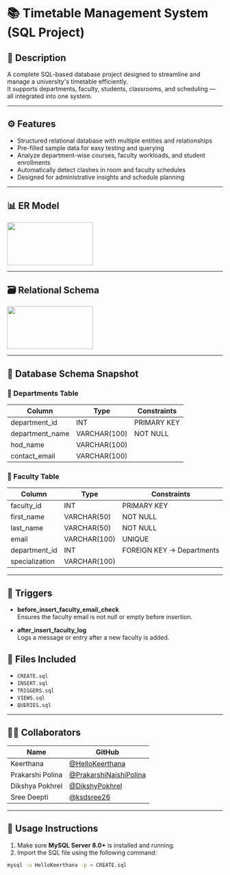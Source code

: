 # 📚 Timetable Management System (SQL Project)

## 📝 Description
A complete SQL-based database project designed to streamline and manage a university's timetable efficiently.  
It supports departments, faculty, students, classrooms, and scheduling — all integrated into one system.

---

## ⚙️ Features
- Structured relational database with multiple entities and relationships  
- Pre-filled sample data for easy testing and querying  
- Analyze department-wise courses, faculty workloads, and student enrollments  
- Automatically detect clashes in room and faculty schedules  
- Designed for administrative insights and schedule planning

---

## 📊 ER Model
<!-- Add ER model image here -->
<img src="![WhatsApp Image 2025-04-23 at 10 49 05 PM](https://github.com/user-attachments/assets/ea9c679d-cceb-4262-ac63-0d8b30309841)" width="200px" height="100px">

---

## 🗃️ Relational Schema
<!-- Add relational schema image here -->
<img src="![WhatsApp Image 2025-04-23 at 11 25 55 PM](https://github.com/user-attachments/assets/d4424e36-9ed6-41a6-bb98-eed9cc7affad)" width="200px" height="100px">

---

## 🧾 Database Schema Snapshot

### 🔹 Departments Table

| Column           | Type           | Constraints    |
|------------------|----------------|----------------|
| department_id    | INT            | PRIMARY KEY    |
| department_name  | VARCHAR(100)   | NOT NULL       |
| hod_name         | VARCHAR(100)   |                |
| contact_email    | VARCHAR(100)   |                |

### 🔹 Faculty Table

| Column           | Type           | Constraints             |
|------------------|----------------|--------------------------|
| faculty_id       | INT            | PRIMARY KEY              |
| first_name       | VARCHAR(50)    | NOT NULL                 |
| last_name        | VARCHAR(50)    | NOT NULL                 |
| email            | VARCHAR(100)   | UNIQUE                   |
| department_id    | INT            | FOREIGN KEY → Departments|
| specialization   | VARCHAR(100)   |                          |

---

## 🔁 Triggers

- **before_insert_faculty_email_check**  
  Ensures the faculty email is not null or empty before insertion.

- **after_insert_faculty_log**  
  Logs a message or entry after a new faculty is added.

## 📁 Files Included
- `CREATE.sql`
- `INSERT.sql`
- `TRIGGERS.sql`
- `VIEWS.sql`
- `QUERIES.sql`
---

## 👩‍💻 Collaborators

| Name              | GitHub                          |
|-------------------|----------------------------------|
| Keerthana         | [@HelloKeerthana](https://github.com/HelloKeerthana) |
| Prakarshi Polina  | [@PrakarshiNaishiPolina](https://github.com/PrakarshiNaishiPolina) |
| Dikshya Pokhrel   | [@DikshyPokhrel](https://github.com/DikshyPokhrel) |
| Sree Deepti       | [@ksdsree26](https://github.com/ksdsree26) |

---

## 🚀 Usage Instructions
1. Make sure **MySQL Server 8.0+** is installed and running.
2. Import the SQL file using the following command:

```bash
mysql -u HelloKeerthana -p < CREATE.sql
